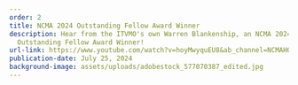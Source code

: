 ```yaml
---
order: 2
title: NCMA 2024 Outstanding Fellow Award Winner
description: Hear from the ITVMO's own Warren Blankenship, an NCMA 2024
  Outstanding Fellow Award Winner!
url-link: https://www.youtube.com/watch?v=hoyMwyquEU8&ab_channel=NCMAHQ
publication-date: July 25, 2024
background-image: assets/uploads/adobestock_577070387_edited.jpg
---
```

